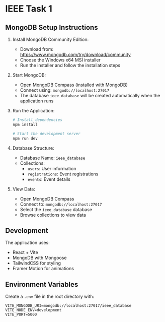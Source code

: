# IEEE Task 1

## MongoDB Setup Instructions

1. Install MongoDB Community Edition:

   - Download from: https://www.mongodb.com/try/download/community
   - Choose the Windows x64 MSI installer
   - Run the installer and follow the installation steps

2. Start MongoDB:

   - Open MongoDB Compass (installed with MongoDB)
   - Connect using: `mongodb://localhost:27017`
   - The database `ieee_database` will be created automatically when the application runs

3. Run the Application:

   ```bash
   # Install dependencies
   npm install

   # Start the development server
   npm run dev
   ```

4. Database Structure:

   - Database Name: `ieee_database`
   - Collections:
     - `users`: User information
     - `registrations`: Event registrations
     - `events`: Event details

5. View Data:
   - Open MongoDB Compass
   - Connect to: `mongodb://localhost:27017`
   - Select the `ieee_database` database
   - Browse collections to view data

## Development

The application uses:

- React + Vite
- MongoDB with Mongoose
- TailwindCSS for styling
- Framer Motion for animations

## Environment Variables

Create a `.env` file in the root directory with:

```
VITE_MONGODB_URI=mongodb://localhost:27017/ieee_database
VITE_NODE_ENV=development
VITE_PORT=5000
```
